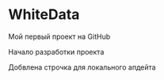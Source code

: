 # WhiteData
Мой первый проект на GitHub

 Начало разработки проекта

Добвлена строчка для локального апдейта
